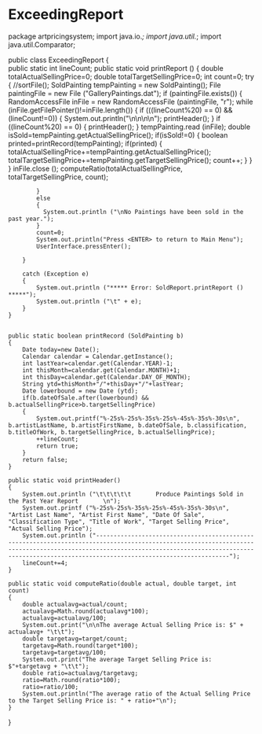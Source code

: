 ExceedingReport
===============
package artpricingsystem;
import java.io.*;
import java.util.*;
import java.util.Comparator;
        
public class ExceedingReport {      
    public static int lineCount;
    public static void printReport ()
    {
        double totalActualSellingPrice=0;
        double totalTargetSellingPrice=0;
        int count=0;
        try
        {
            //sortFile();
            SoldPainting tempPainting = new SoldPainting();
            File  paintingFile = new File ("GalleryPaintings.dat");
            if (paintingFile.exists())
            {
                RandomAccessFile inFile = new RandomAccessFile (paintingFile, "r");
                while (inFile.getFilePointer()!=inFile.length())
                {
                    if (((lineCount%20) == 0) && (lineCount!=0))
                    {
                        System.out.println("\n\n\n\n");
                        printHeader();
                    }
                    if ((lineCount%20) == 0)
                    {
                        printHeader();
                    }
                    tempPainting.read (inFile);
                    double isSold=tempPainting.getActualSellingPrice();
                    if(isSold!=0)
                    {
                        boolean printed=printRecord(tempPainting);
                        if(printed)
                        {
                            totalActualSellingPrice+=tempPainting.getActualSellingPrice();
                            totalTargetSellingPrice+=tempPainting.getTargetSellingPrice();
                            count++;
                        }
                    }
                }
                inFile.close ();
                computeRatio(totalActualSellingPrice, totalTargetSellingPrice, count);
                
            }
            else
            {
              System.out.println ("\nNo Paintings have been sold in the past year.");
            }
            count=0;
            System.out.println("Press <ENTER> to return to Main Menu");
            UserInterface.pressEnter();

        }
 
        catch (Exception e)
        {
            System.out.println ("***** Error: SoldReport.printReport () *****");
            System.out.println ("\t" + e);
        }
    } 


    public static boolean printRecord (SoldPainting b)
    {
        Date today=new Date();
        Calendar calendar = Calendar.getInstance();
        int lastYear=calendar.get(Calendar.YEAR)-1;
        int thisMonth=calendar.get(Calendar.MONTH)+1;
        int thisDay=calendar.get(Calendar.DAY_OF_MONTH);
        String ytd=thisMonth+"/"+thisDay+"/"+lastYear;
        Date lowerbound = new Date (ytd);
        if(b.dateOfSale.after(lowerbound) && b.actualSellingPrice>b.targetSellingPrice)
        {   
            System.out.printf("%-25s%-25s%-35s%-25s%-45s%-35s%-30s\n", b.artistLastName, b.artistFirstName, b.dateOfSale, b.classification, b.titleOfWork, b.targetSellingPrice, b.actualSellingPrice);
            ++lineCount;
            return true;
        }
        return false;
    }
    
    public static void printHeader()
    {
        System.out.println ("\t\t\t\t\t       Produce Paintings Sold in the Past Year Report       \n");
        System.out.printf ("%-25s%-25s%-35s%-25s%-45s%-35s%-30s\n", "Artist Last Name", "Artist First Name", "Date Of Sale", "Classification Type", "Title of Work", "Target Selling Price", "Actual Selling Price");
        System.out.println ("--------------------------------------------------------------------------------------------------------------------------------------------------------------------------------------------------------------------------------------------------------");
        lineCount+=4;
    }
    
    public static void computeRatio(double actual, double target, int count)
    {
        double actualavg=actual/count;
        actualavg=Math.round(actualavg*100);
        actualavg=actualavg/100;
        System.out.print("\n\nThe average Actual Selling Price is: $" + actualavg+ "\t\t");
        double targetavg=target/count;
        targetavg=Math.round(target*100);
        targetavg=targetavg/100;
        System.out.print("The average Target Selling Price is: $"+targetavg + "\t\t");
        double ratio=actualavg/targetavg;
        ratio=Math.round(ratio*100);
        ratio=ratio/100;
        System.out.println("The average ratio of the Actual Selling Price to the Target Selling Price is: " + ratio+"\n");
    }
}
